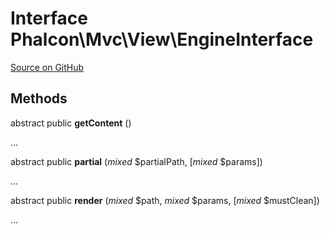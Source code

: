 # Interface **Phalcon\\Mvc\\View\\EngineInterface**

<a href="https://github.com/phalcon/cphalcon/blob/master/phalcon/mvc/view/engineinterface.zep" class="btn btn-default btn-sm">Source on GitHub</a>

## Methods

abstract public **getContent** ()

...

abstract public **partial** (*mixed* $partialPath, [*mixed* $params])

...

abstract public **render** (*mixed* $path, *mixed* $params, [*mixed* $mustClean])

...